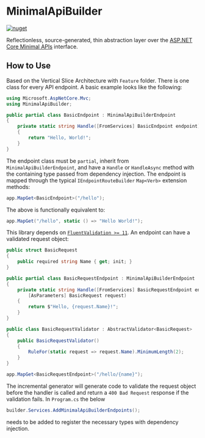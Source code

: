 # MinimalApiBuilder

[![nuget](https://badgen.net/nuget/v/MinimalApiBuilder)](https://www.nuget.org/packages/MinimalApiBuilder)

Reflectionless, source-generated, thin abstraction layer over
the [ASP.NET Core Minimal APIs](https://learn.microsoft.com/en-gb/aspnet/core/fundamentals/minimal-apis/overview)
interface.

## How to Use

Based on the Vertical Slice Architecture with `Feature` folder.
There is one class for every API endpoint. A basic example looks like the following:

```csharp
using Microsoft.AspNetCore.Mvc;
using MinimalApiBuilder;

public partial class BasicEndpoint : MinimalApiBuilderEndpoint
{
    private static string Handle([FromServices] BasicEndpoint endpoint)
    {
        return "Hello, World!";
    }
}
```

The endpoint class must be `partial`, inherit from `MinimalApiBuilderEndpoint`,
and have a `Handle` or `HandleAsync` method with the containing type passed
from dependency injection.
The endpoint is mapped through the typical `IEndpointRouteBuilder` `Map<Verb>` extension methods:

```csharp
app.MapGet<BasicEndpoint>("/hello");
```

The above is functionally equivalent to:

```csharp
app.MapGet("/hello", static () => "Hello World!");
```

This library depends on [`FluentValidation >= 11`](https://github.com/FluentValidation/FluentValidation). An endpoint can have a validated request object:

```csharp
public struct BasicRequest
{
    public required string Name { get; init; }
}

public partial class BasicRequestEndpoint : MinimalApiBuilderEndpoint
{
    private static string Handle([FromServices] BasicRequestEndpoint endpoint,
        [AsParameters] BasicRequest request)
    {
        return $"Hello, {request.Name}!";
    }
}

public class BasicRequestValidator : AbstractValidator<BasicRequest>
{
    public BasicRequestValidator()
    {
        RuleFor(static request => request.Name).MinimumLength(2);
    }
}
```

```csharp
app.MapGet<BasicRequestEndpoint>("/hello/{name}");
```

The incremental generator will generate code to validate the request object before the handler is called and return a `400 Bad Request` response if the validation fails.
In `Program.cs` the below

```csharp
builder.Services.AddMinimalApiBuilderEndpoints();
```

needs to be added to register the necessary types with dependency injection.
